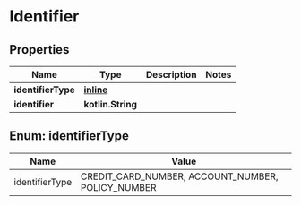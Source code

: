 
# Identifier

## Properties
Name | Type | Description | Notes
------------ | ------------- | ------------- | -------------
**identifierType** | [**inline**](#IdentifierType) |  | 
**identifier** | **kotlin.String** |  | 


<a id="IdentifierType"></a>
## Enum: identifierType
Name | Value
---- | -----
identifierType | CREDIT_CARD_NUMBER, ACCOUNT_NUMBER, POLICY_NUMBER



